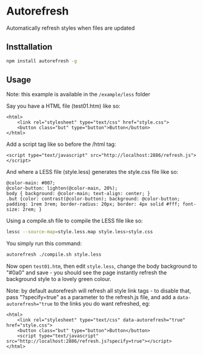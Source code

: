 # Autorefresh

Automatically refresh styles when files are updated

## Insttallation

```bash
npm install autorefresh -g
```

## Usage

Note: this example is available in the `/example/less` folder

Say you have a HTML file (test01.htm) like so:

```markup
<html>
	<link rel="stylesheet" type="text/css" href="style.css">
	<button class="but" type="button">Button</button>
</html>
```

Add a script tag like so before the /html tag:

```markup
<script type="text/javascript" src="http://localhost:2886/refresh.js"></script>
```

And where a LESS file (style.less) generates the style.css file like so:

```less
@color-main: #007;
@color-button: lighten(@color-main, 20%);
body { background: @color-main; text-align: center; }
.but {color: contrast(@color-button); background: @color-button; padding: 1rem 3rem; border-radius: 20px; border: 4px solid #fff; font-size: 2rem; }
```

Using a compile.sh file to compile the LESS file like so:

```bash
lessc --source-map=style.less.map style.less>style.css
```

You simply run this command:

```bash
autorefresh ./compile.sh style.less
```

Now open `test01.htm`, then edit `style.less`, change the body background to "#0a0" and save - you should see the page instantly refresh the background style to a lovely green colour.

Note: by default autorefresh will refresh all style link tags - to disable that, pass "?specify=true" as a parameter to the refresh.js file, and add a `data-autorefresh="true` to the links you do want refreshed, eg:

```markup
<html>
	<link rel="stylesheet" type="text/css" data-autorefresh="true" href="style.css">
	<button class="but" type="button">Button</button>
	<script type="text/javascript" src="http://localhost:2886/refresh.js?specify=true"></script>
</html>
```
